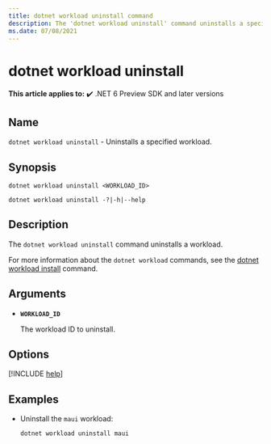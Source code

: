 ```yaml
---
title: dotnet workload uninstall command
description: The 'dotnet workload uninstall' command uninstalls a specified workload.
ms.date: 07/08/2021
---
```

# dotnet workload uninstall

**This article applies to:** ✔️ .NET 6 Preview SDK and later versions

## Name

`dotnet workload uninstall` - Uninstalls a specified workload.

## Synopsis

```dotnetcli
dotnet workload uninstall <WORKLOAD_ID>

dotnet workload uninstall -?|-h|--help
```

## Description

The `dotnet workload uninstall` command uninstalls a workload.

For more information about the `dotnet workload` commands, see the [dotnet workload install](dotnet-workload-install.md#description) command.

## Arguments

- **`WORKLOAD_ID`**

  The workload ID to uninstall.

## Options

<!-- markdownlint-disable MD012 -->

[!INCLUDE [help](../../../includes/cli-help.md)]

## Examples

- Uninstall the `maui` workload:

  ```dotnetcli
  dotnet workload uninstall maui
  ```
